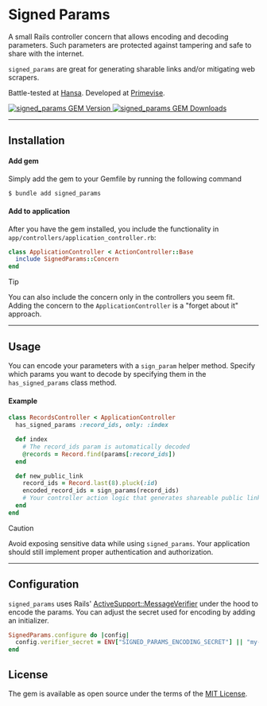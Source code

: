 # Signed Params

A small Rails controller concern that allows encoding and decoding parameters. Such parameters are protected against tampering and safe to share with the internet.

`signed_params` are great for generating sharable links and/or mitigating web scrapers.

Battle-tested at [Hansa](https://hansahq.com). Developed at [Primevise](https://primevise.com).

<a href="https://rubygems.org/gems/signed_params">
  <img alt="signed_params GEM Version" src="https://img.shields.io/gem/v/signed_params?color=10b981&include_prereleases&logo=ruby&logoColor=f43f5e">
</a>

<a href="https://rubygems.org/gems/signed_params">
  <img alt="signed_params GEM Downloads" src="https://img.shields.io/gem/dt/signed_params?color=10b981&include_prereleases&logo=ruby&logoColor=f43f5e">
</a>

---

## Installation

#### Add gem

Simply add the gem to your Gemfile by running the following command

```bash
$ bundle add signed_params
```

#### Add to application

After you have the gem installed, you include the functionality in `app/controllers/application_controller.rb`:

```ruby
class ApplicationController < ActionController::Base
  include SignedParams::Concern
end
```

> [!TIP]
> You can also include the concern only in the controllers you seem fit. Adding the concern to the `ApplicationController` is a "forget about it" approach.

---

## Usage

You can encode your parameters with a `sign_param` helper method. Specify which params you want to decode by specifying them in the `has_signed_params` class method.

#### Example

```ruby
class RecordsController < ApplicationController
  has_signed_params :record_ids, only: :index

  def index
    # The record_ids param is automatically decoded
    @records = Record.find(params[:record_ids])
  end

  def new_public_link
    record_ids = Record.last(8).pluck(:id)
    encoded_record_ids = sign_params(record_ids)
    # Your controller action logic that generates shareable public links
  end
end
```

> [!CAUTION]
> Avoid exposing sensitive data while using `signed_params`. Your application should still implement proper authentication and authorization.

---

## Configuration

`signed_params` uses Rails' [ActiveSupport::MessageVerifier](https://api.rubyonrails.org/classes/ActiveSupport/MessageVerifier.html) under the hood to encode the params. You can adjust the secret used for encoding by adding an initializer.

```ruby
SignedParams.configure do |config|
  config.verifier_secret = ENV["SIGNED_PARAMS_ENCODING_SECRET"] || "my-strong-and-private-signing-secret"
end
```

## License

The gem is available as open source under the terms of the [MIT License](https://opensource.org/licenses/MIT).
